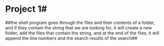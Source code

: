 # Project 1#
##the shell program goes through the files and their contents of a folder, and if they contain the string that we are looking for, it will create a new folder, add the files that contain the string, and at the end of the files, it will append the line numbers and the search results of the search##